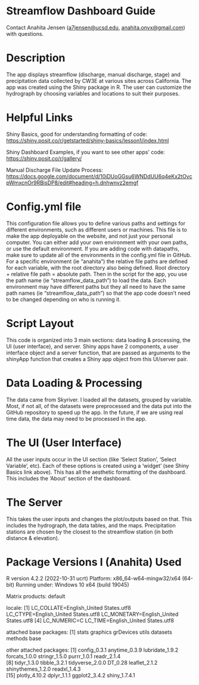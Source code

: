# Streamflow Dashboard Guide
Contact Anahita Jensen (a7jensen@ucsd.edu, anahita.onyx@gmail.com) with questions.

# Description
The app displays streamflow (discharge, manual discharge, stage) and precipitation data collected by CW3E at various sites across California. The app was created using the Shiny package in R. The user can customize the hydrograph by choosing variables and locations to suit their purposes. 

# Helpful Links
Shiny Basics, good for understanding formatting of code: https://shiny.posit.co/r/getstarted/shiny-basics/lesson1/index.html   

Shiny Dashboard Examples, if you want to see other apps' code: https://shiny.posit.co/r/gallery/   

Manual Discharge File Update Process: https://docs.google.com/document/d/10jDUoGGsu6WNDdUU6q4eKx2tOvcpWmxcnOr9RBisDP8/edit#heading=h.dnhwnvz2emgf   

# Config.yml file 
This configuration file allows you to define various paths and settings for different environments, such as different users or machines. This file is to make the app deployable on the website, and not just your personal computer. You can either add your own environment with your own paths, or use the default environment. If you are adding code with datapaths, make sure to update all of the environments in the config.yml file in GitHub. For a specific environment (ie “anahita”) the relative file paths are defined for each variable, with the root directory also being defined. Root directory + relative file path  = absolute path. Then in the script for the app, you use the path name (ie “streamflow_data_path”) to load the data. Each environment may have different paths but they all need to have the same path names (ie “streamflow_data_path”) so that the app code doesn’t need to be changed depending on who is running it. 

# Script Layout
This code is organized into 3 main sections: data loading & processing, the UI (user interface), and server. Shiny apps have 2 components, a user interface object and a server function, that are passed as arguments to the shinyApp function that creates a Shiny app object from this UI/server pair. 

# Data Loading & Processing
The data came from Skyriver. I loaded all the datasets, grouped by variable. Most, if not all, of the datasets were preprocessed and the data put into the GitHub repository to speed up the app. In the future, if we are using real time data, the data may need to be processed in the app. 

# The UI (User Interface)
All the user inputs occur in the UI section (like ‘Select Station’, ‘Select Variable’, etc). Each of these options is created using a ‘widget’ (see Shiny Basics link above). This has all the aesthetic formatting of the dashboard. This includes the ‘About’ section of the dashboard. 

# The Server
This takes the user inputs and changes the plot/outputs based on that. This includes the hydrograph, the data tables, and the maps. Precipitation stations are chosen by the closest to the streamflow station (in both distance & elevation).

# Package Versions I (Anahita) Used
R version 4.2.2 (2022-10-31 ucrt)
Platform: x86_64-w64-mingw32/x64 (64-bit)
Running under: Windows 10 x64 (build 19045)

Matrix products: default

locale:
[1] LC_COLLATE=English_United States.utf8  LC_CTYPE=English_United States.utf8    LC_MONETARY=English_United States.utf8
[4] LC_NUMERIC=C                           LC_TIME=English_United States.utf8    

attached base packages:
[1] stats     graphics  grDevices utils     datasets  methods   base     

other attached packages:
 [1] config_0.3.1      anytime_0.3.9     lubridate_1.9.2   forcats_1.0.0     stringr_1.5.0     purrr_1.0.1       readr_2.1.4      
 [8] tidyr_1.3.0       tibble_3.2.1      tidyverse_2.0.0   DT_0.28           leaflet_2.1.2     shinythemes_1.2.0 readxl_1.4.3     
[15] plotly_4.10.2     dplyr_1.1.1       ggplot2_3.4.2     shiny_1.7.4.1  

